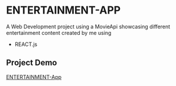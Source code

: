 # ENTERTAINMENT-APP

A Web Development project using a MovieApi showcasing different entertainment content created by me using

* REACT.js


## Project Demo
[ENTERTAINMENT-App](https://shennyj.github.io/reactmovieapi/)